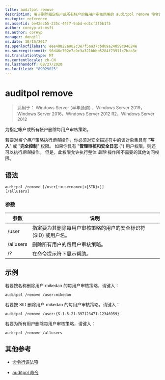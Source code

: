 ```yaml
---
title: auditpol remove
description: 用于删除指定帐户或所有帐户的每用户审核策略的 auditpol remove 命令的参考文章。
ms.topic: reference
ms.assetid: be42ec55-235c-44f7-9abd-ed1cf3f5b1f5
author: coreyp-at-msft
ms.author: coreyp
manager: dongill
ms.date: 10/16/2017
ms.openlocfilehash: eee48822a082c3e7f5aa37cbd09a24059c94624e
ms.sourcegitcommit: 96d46c702e7a9c3a321bbbb5284f73911c7baa3c
ms.translationtype: MT
ms.contentlocale: zh-CN
ms.lasthandoff: 08/27/2020
ms.locfileid: "89029025"
---
```

# <a name="auditpol-remove"></a>auditpol remove

> 适用于： Windows Server (半年通道) ，Windows Server 2019，Windows Server 2016，Windows Server 2012 R2，Windows Server 2012

为指定帐户或所有帐户删除每用户审核策略。

若要对*每个用户*策略执行*删除*操作，你必须对安全描述符中的该对象集具有 "**写入**" 或 "**完全控制**" 权限。 如果你具有 "**管理审核和安全日志** (") 用户权限，则还可以执行*删除*操作。 但是，此权限允许执行整体 *删除* 操作所不需要的其他访问权限。

## <a name="syntax"></a>语法

```
auditpol /remove [/user[:<username>|<{SID}>]]
[/allusers]
```

### <a name="parameters"></a>参数

| 参数 | 说明 |
| ------- | -------- |
| /user | 指定要为其删除每用户审核策略的用户的安全标识符 (SID) 或用户名。 |
| /allusers | 删除所有用户的每用户审核策略。 |
| /? | 在命令提示符下显示帮助。 |

## <a name="examples"></a>示例

若要按名称删除用户 mikedan 的每用户审核策略，请键入：

```
auditpol /remove /user:mikedan
```

若要按 SID 删除用户 mikedan 的每用户审核策略，请键入：

```
auditpol /remove /user:{S-1-5-21-397123471-12346959}
```

若要为所有用户删除每用户审核策略，请键入：

```
auditpol /remove /allusers
```

## <a name="additional-references"></a>其他参考

- [命令行语法项](command-line-syntax-key.md)

- [auditpol 命令](auditpol.md)
